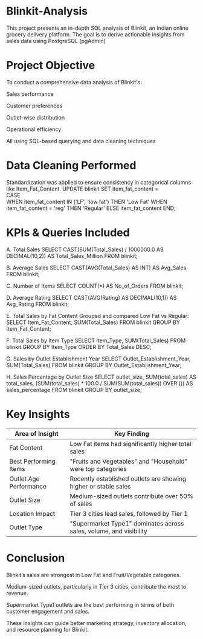# Blinkit-Analysis
This project presents an in-depth SQL analysis of Blinkit, an Indian online grocery delivery platform. The goal is to derive actionable insights from sales data using PostgreSQL (pgAdmin) 

# Project Objective
To conduct a comprehensive data analysis of Blinkit's:

Sales performance

Customer preferences

Outlet-wise distribution

Operational efficiency

All using SQL-based querying and data cleaning techniques

# Data Cleaning Performed
Standardization was applied to ensure consistency in categorical columns like Item_Fat_Content.
UPDATE blinkit 
SET item_fat_content =  
    CASE  
        WHEN item_fat_content IN ('LF', 'low fat') THEN 'Low Fat' 
        WHEN item_fat_content = 'reg' THEN 'Regular' 
        ELSE item_fat_content 
    END;
# KPIs & Queries Included

A. Total Sales
SELECT CAST(SUM(Total_Sales) / 1000000.0 AS DECIMAL(10,2)) AS Total_Sales_Million FROM blinkit;

B. Average Sales
SELECT CAST(AVG(Total_Sales) AS INT) AS Avg_Sales FROM blinkit;

C. Number of Items
SELECT COUNT(*) AS No_of_Orders FROM blinkit;

D. Average Rating
SELECT CAST(AVG(Rating) AS DECIMAL(10,1)) AS Avg_Rating FROM blinkit;

E. Total Sales by Fat Content
Grouped and compared Low Fat vs Regular:
SELECT Item_Fat_Content, SUM(Total_Sales) FROM blinkit GROUP BY Item_Fat_Content;

F. Total Sales by Item Type
SELECT Item_Type, SUM(Total_Sales) FROM blinkit GROUP BY Item_Type ORDER BY Total_Sales DESC;

G. Sales by Outlet Establishment Year
SELECT Outlet_Establishment_Year, SUM(Total_Sales) FROM blinkit GROUP BY Outlet_Establishment_Year;

H. Sales Percentage by Outlet Size
SELECT outlet_size, 
       SUM(total_sales) AS total_sales, 
       (SUM(total_sales) * 100.0 / SUM(SUM(total_sales)) OVER ()) AS sales_percentage 
FROM blinkit 
GROUP BY outlet_size;

# Key Insights
| Area of Insight        | Key Finding                                                        |
| ---------------------- | ------------------------------------------------------------------ |
| Fat Content            | Low Fat items had significantly higher total sales                 |
| Best Performing Items  | "Fruits and Vegetables" and "Household" were top categories        |
| Outlet Age Performance | Recently established outlets are showing higher or stable sales    |
| Outlet Size            | Medium-sized outlets contribute over 50% of sales                  |
| Location Impact        | Tier 3 cities lead sales, followed by Tier 1                       |
| Outlet Type            | "Supermarket Type1" dominates across sales, volume, and visibility |


# Conclusion

Blinkit’s sales are strongest in Low Fat and Fruit/Vegetable categories.

Medium-sized outlets, particularly in Tier 3 cities, contribute the most to revenue.

Supermarket Type1 outlets are the best performing in terms of both customer engagement and sales.

These insights can guide better marketing strategy, inventory allocation, and resource planning for Blinkit.
